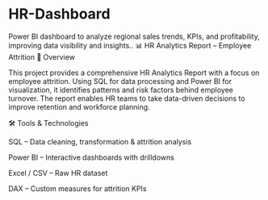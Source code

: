 # HR-Dashboard
Power BI dashboard to analyze regional sales trends, KPIs, and profitability, improving data visibility and insights..
📊 HR Analytics Report – Employee Attrition
🔹 Overview

This project provides a comprehensive HR Analytics Report with a focus on employee attrition. Using SQL for data processing and Power BI for visualization, it identifies patterns and risk factors behind employee turnover.
The report enables HR teams to take data-driven decisions to improve retention and workforce planning.

🛠 Tools & Technologies

SQL – Data cleaning, transformation & attrition analysis

Power BI – Interactive dashboards with drilldowns

Excel / CSV – Raw HR dataset

DAX – Custom measures for attrition KPIs
